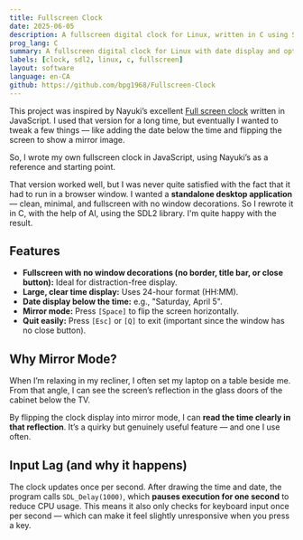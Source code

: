 ```yaml
---
title: Fullscreen Clock
date: 2025-06-05
description: A fullscreen digital clock for Linux, written in C using SDL2, with date display and mirrored reflection mode for a unique real-world use case.
prog_lang: C
summary: A fullscreen digital clock for Linux with date display and optional mirror mode — built in C with SDL2 for a clean, minimalist experience.
labels: [clock, sdl2, linux, c, fullscreen]
layout: software
language: en-CA
github: https://github.com/bpg1968/Fullscreen-Clock
---
```


This project was inspired by Nayuki’s excellent [Full screen clock](https://www.nayuki.io/page/full-screen-clock-javascript) written in JavaScript. I used that version for a long time, but eventually I wanted to tweak a few things — like adding the date below the time and flipping the screen to show a mirror image.

So, I wrote my own fullscreen clock in JavaScript, using Nayuki’s as a reference and starting point.

That version worked well, but I was never quite satisfied with the fact that it had to run in a browser window. I wanted a **standalone desktop application** — clean, minimal, and fullscreen with no window decorations. So I rewrote it in C, with the help of AI, using the SDL2 library. I'm quite happy with the result.

## Features

* **Fullscreen with no window decorations (no border, title bar, or close button):** Ideal for distraction-free display.
* **Large, clear time display:** Uses 24-hour format (HH:MM).
* **Date display below the time:** e.g., "Saturday, April 5".
* **Mirror mode:** Press `[Space]` to flip the screen horizontally.
* **Quit easily:** Press `[Esc]` or `[Q]` to exit (important since the window has no close button).

## Why Mirror Mode?

When I’m relaxing in my recliner, I often set my laptop on a table beside me. From that angle, I can see the screen’s reflection in the glass doors of the cabinet below the TV.

By flipping the clock display into mirror mode, I can **read the time clearly in that reflection**. It’s a quirky but genuinely useful feature — and one I use often.

## Input Lag (and why it happens)

The clock updates once per second. After drawing the time and date, the program calls `SDL_Delay(1000)`, which **pauses execution for one second** to reduce CPU usage.
This means it also only checks for keyboard input once per second — which can make it feel slightly unresponsive when you press a key.

